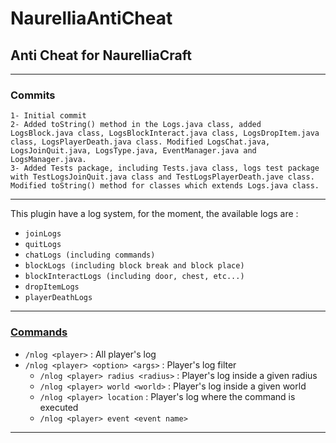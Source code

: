 # NaurelliaAntiCheat
## Anti Cheat for NaurelliaCraft

---

### Commits
```
1- Initial commit
2- Added toString() method in the Logs.java class, added LogsBlock.java class, LogsBlockInteract.java class, LogsDropItem.java class, LogsPlayerDeath.java class. Modified LogsChat.java, LogsJoinQuit.java, LogsType.java, EventManager.java and LogsManager.java.
3- Added Tests package, including Tests.java class, logs test package with TestLogsJoinQuit.java class and TestLogsPlayerDeath.jave class. Modified toString() method for classes which extends Logs.java class.
```

---

This plugin have a log system, for the moment, the available logs are :
- `joinLogs`
- `quitLogs`
- `chatLogs (including commands)`
- `blockLogs (including block break and block place)`
- `blockInteractLogs (including door, chest, etc...)`
- `dropItemLogs`
- `playerDeathLogs`

---

### <ins>Commands</ins>

- `/nlog <player>` : All player's log
- `/nlog <player> <option> <args>` : Player's log filter
  - `/nlog <player> radius <radius>` : Player's log inside a given radius
  - `/nlog <player> world <world>` : Player's log inside a given world
  - `/nlog <player> location` : Player's log where the command is executed
  - `/nlog <player> event <event name>`

---